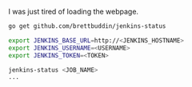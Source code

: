 I was just tired of loading the webpage.

```sh
go get github.com/brettbuddin/jenkins-status

export JENKINS_BASE_URL=http://<JENKINS_HOSTNAME>
export JENKINS_USERNAME=<USERNAME>
export JENKINS_TOKEN=<TOKEN>

jenkins-status <JOB_NAME>
...
```
